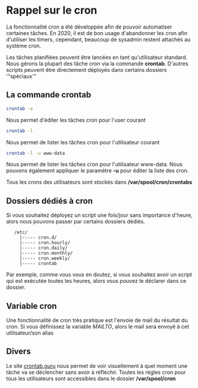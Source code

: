 # Rappel sur le cron 
 
La fonctionnalité cron a été développée afin de pouvoir automatiser 
certaines tâches. En 2020, il est de bon usage d'abandonner les cron 
afin d'utiliser les timers, cependant, beaucoup de sysadmin restent 
attachés au système cron. 
 
Les tâches planifiées peuvent être lancées en tant qu'utilisateur 
standard. Nous gérons la plupart des tâche cron via la commande 
**crontab**. D'autres scripts peuvent être directement déployés dans 
certains dossiers '"spéciaux'" 
 
## La commande crontab 
 
``` bash 
crontab -e 
``` 
 
Nous permet d'éditer les tâches cron pour l'user courant 
 
``` bash 
crontab -l 
``` 
 
Nous permet de lister les tâches cron pour l'utilisateur courant 
 
``` bash 
crontab -l -u www-data 
``` 
 
Nous permet de lister les tâches cron pour l'utilisateur www-data. Nous 
pouvons également appliquer le paramètre **-u** pour éditer la liste des 
cron. 
 
Tous les crons des utilisateurs sont stockés dans 
**/var/spool/cron/crontabs** 
 
## Dossiers dédiés à cron 
 
Si vous souhaitez déployez un script une fois/jour sans importance 
d'heure, alors nous pouvons passer par certains dossiers dédiés. 
 
       /etc/ 
         |----- cron.d/ 
         |----- cron.hourly/ 
         |----- cron.daily/ 
         |----- cron.monthly/ 
         |----- cron.weekly/ 
         |----- crontab 
 
Par exemple, comme vous vous en doutez, si vous souhaitez avoir un 
script qui est exécutée toutes les heures, alors vous pouvez le déclarer 
dans ce dossier. 
 
## Variable cron 
 
Une fonctionnalité de cron très pratique est l'envoie de mail du 
résultat du cron. Si vous définissez la variable *MAILTO*, alors le mail 
sera envoyé à cet utilisateur/son alias 
 
## Divers 
 
Le site [crontab.guru](http://crontab.guru/) nous permet de voir 
visuellement à quel moment une tâche va se déclencher sans avoir à 
réfléchir. Toutes les règles cron pour tous les utilisateurs sont 
accessibles dans le dossier **/var/spool/cron** 
